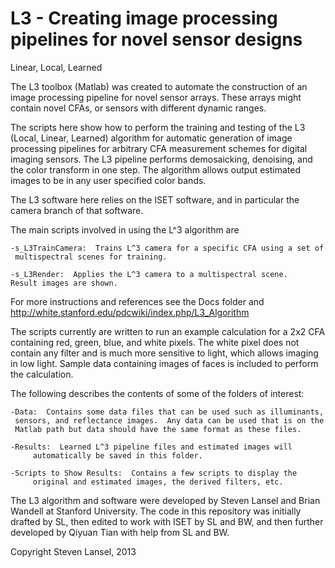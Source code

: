 L3 - Creating image processing pipelines for novel sensor designs
==

Linear, Local, Learned

The L3 toolbox (Matlab) was created to automate the construction of an image processing pipeline for novel sensor arrays.  These arrays might contain novel CFAs, or sensors with different dynamic ranges.

The scripts here show how to perform the training and testing of the L3 (Local, Linear, Learned) algorithm for automatic generation of image processing pipelines for arbitrary CFA measurement schemes for digital imaging sensors. The L3 pipeline performs demosaicking, denoising, and the color transform in one step.  The algorithm allows output estimated images to be in any user specified color bands.

The L3 software here relies on the ISET software, and in particular the camera branch of that software.

The main scripts involved in using the L^3 algorithm are

	-s_L3TrainCamera:  Trains L^3 camera for a specific CFA using a set of 
	 multispectral scenes for training.

	-s_L3Render:  Applies the L^3 camera to a multispectral scene. 
	Result images are shown.

For more instructions and references see the Docs folder and http://white.stanford.edu/pdcwiki/index.php/L3_Algorithm

The scripts currently are written to run an example calculation for a 2x2 CFA containing red, green, blue, and white pixels.  The white pixel does not contain any filter and is much more sensitive to light, which allows imaging in low light.  Sample data containing images of faces is included to perform the calculation.

The following describes the contents of some of the folders of interest:

	-Data:  Contains some data files that can be used such as illuminants,
	 sensors, and reflectance images.  Any data can be used that is on the 
	 Matlab path but data should have the same format as these files.  

	-Results:  Learned L^3 pipeline files and estimated images will 
     	 automatically be saved in this folder.

	-Scripts to Show Results:  Contains a few scripts to display the 
     	 original and estimated images, the derived filters, etc.

The L3 algorithm and software were developed by Steven Lansel and Brian Wandell at Stanford University.  The code in this repository was initially drafted by SL, then edited to work with ISET by SL and BW, and then further developed by Qiyuan Tian with help from SL and BW.

Copyright Steven Lansel, 2013
